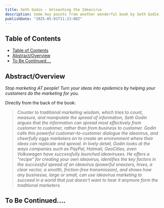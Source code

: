 ```yaml
---
title: Seth Godin - Unleashing the Ideavirus
description: Some key points from another wonderful book by Seth Godin that you may find useful. 
publishDate: "2025-05-01T11:23:00Z"
---
```


## Table of Contents

- [Table of Contents](#table-of-contents)
- [Abstract/Overview](#abstractoverview)
- [To Be Continued....](#to-be-continued)



## Abstract/Overview

*Stop marketing AT people! Turn your ideas into epidemics by helping your customers do the marketing for you.*

Directly from the back of the book:

> *Counter to traditional marketing wisdom, which tries to count, measure, and manipulate the spread of information, Seth Godin argues that the information can spread most effectively from customer to customer, rather than from business to customer. Godin calls this powerful customer-to-customer dialogue the ideavirus, and cheerfully eggs marketers on to create an environment where their ideas can replicate and spread.*
> *In lively detail, Godin looks at the ways companies such as PayPal, Hotmail, GeoCities, even Volkswagen have successfully launched ideaviruses. He offers a "recipe" for creating your own ideavirus, identifies the key factors in the successful spread of an ideavirus (powerful sneezers, hives, a clear vector, a smotth, friction-free transmission), and shows how any businesse, large or small, can use ideavirus marketing to succeed in a world that just doesn't want to hear it anymore form the traditional marketers.*

## To Be Continued....